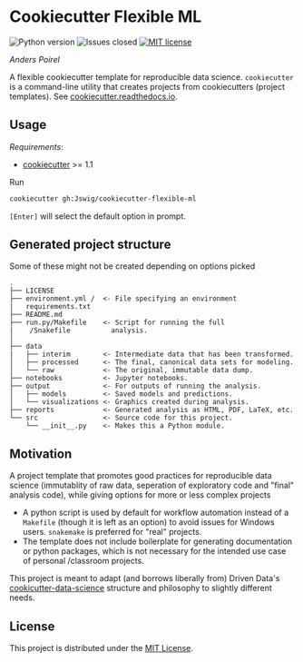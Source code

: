 # Cookiecutter Flexible ML

![Python version](https://img.shields.io/badge/Python-3.x-informational)
![Issues closed](https://img.shields.io/github/issues-closed/Jswig/cookiecutter-flexible-ml)
[![MIT license](https://img.shields.io/badge/License-MIT-blue.svg)](https://lbesson.mit-license.org/)

*Anders Poirel*

A flexible cookiecutter template for reproducible data science.
`cookiecutter` is a command-line utility that creates projects from 
cookiecutters (project templates). See
[cookiecutter.readthedocs.io](https://cookiecutter.readthedocs.io/en/1.7.0/index.html).

## Usage

*Requirements*:
- [cookiecutter](https://cookiecutter.readthedocs.io/en/1.7.0/min) >= 1.1

Run
```bash
cookiecutter gh:Jswig/cookiecutter-flexible-ml
```

`[Enter]` will select the default option in prompt.


## Generated project structure

Some of these might not be created depending on options picked
```
.
├── LICENSE
├── environment.yml /  <- File specifying an environment
|   requirements.txt   
├── README.md
├── run.py/Makefile    <- Script for running the full
|    /Snakefile          analysis.
│                        
├── data
|   ├── interim        <- Intermediate data that has been transformed.
│   ├── processed      <- The final, canonical data sets for modeling. 
│   └── raw            <- The original, immutable data dump.
├── notebooks          <- Jupyter notebooks.
├── output             <- For outputs of running the analysis.
│   ├── models         <- Saved models and predictions.      
│   └── visualizations <- Graphics created during analysis.       
├── reports            <- Generated analysis as HTML, PDF, LaTeX, etc.
└── src                <- Source code for this project.
    └── __init__.py    <- Makes this a Python module.
```    

## Motivation

A project template that promotes good practices for reproducible 
data science (immutablity of raw data, seperation of exploratory code and 
"final" analysis code), while giving options for more or less complex projects

 - A python script is used by default for workflow automation instead of
  a `Makefile` (though it is left as an option) to avoid issues for Windows 
  users. `snakemake` is preferred for "real" projects.
 - The template does not include boilerplate for generating documentation or 
 python packages, which is not necessary for the intended use case of personal
 /classroom projects.
 
This project is meant to adapt (and borrows liberally from) Driven Data's 
[cookicutter-data-science](https://drivendata.github.io/cookiecutter-data-science#keep-secrets-and-configuration-out-of-version-control)
structure and philosophy to slightly different needs.


## License

This project is distributed under the [MIT License](https://github.com/Jswig/cookiecutter-minimal-ml/blob/master/LICENSE).
